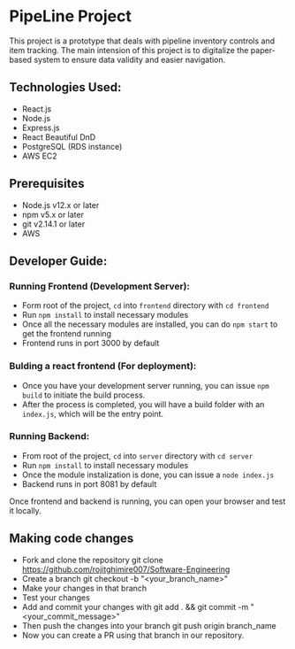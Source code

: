 # PipeLine Project
  This project is a prototype that deals with pipeline inventory controls and item tracking. The main intension of this project is to digitalize the paper-based system to ensure data validity and easier navigation.

## Technologies Used:
  - React.js
  - Node.js
  - Express.js
  - React Beautiful DnD
  - PostgreSQL (RDS instance)
  - AWS EC2

## Prerequisites
 - Node.js v12.x or later
 - npm v5.x or later
 - git v2.14.1 or later
 - AWS

## Developer Guide:
  ### Running Frontend (Development Server):
  - Form root of the project, `cd` into `frontend` directory with `cd frontend`
  - Run `npm install` to install necessary modules
  - Once all the necessary modules are installed, you can do `npm start` to get the frontend running
  - Frontend runs in port 3000 by default
  
### Bulding a react frontend (For deployment):
  - Once you have your development server running, you can issue `npm build` to initiate the build process.
  - After the process is completed, you will have a build folder with an `index.js`, which will be the entry point.
  
### Running Backend:
  - From root of the project, `cd` into `server` directory with `cd server`
  - Run `npm install` to install necessary modules
  - Once the module instalization is done, you can issue a `node index.js`
  - Backend runs in port 8081 by default

Once frontend and backend is running, you can open your browser and test it locally.

## Making code changes
 - Fork and clone the repository git clone https://github.com/rojitghimire007/Software-Engineering
 - Create a branch git checkout -b "<your_branch_name>"
 - Make your changes in that branch
 - Test your changes
 - Add and commit your changes with git add . && git commit -m "<your_commit_message>"
 - Then push the changes into your branch git push origin branch_name
 - Now you can create a PR using that branch in our repository.

  
